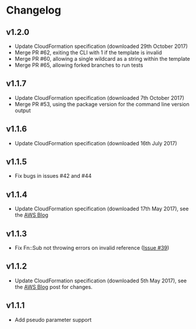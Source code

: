 # Changelog
## v1.2.0
- Update CloudFormation specification (downloaded 29th October 2017)
- Merge PR #62, exiting the CLI with 1 if the template is invalid
- Merge PR #60, allowing a single wildcard as a string within the template
- Merge PR #65, allowing forked branches to run tests

## v1.1.7
- Update CloudFormation specification (downloaded 7th October 2017)
- Merge PR #53, using the package version for the command line version output

## v1.1.6
- Update CloudFormation specification (downloaded 16th July 2017)

## v1.1.5
- Fix bugs in issues #42 and #44

## v1.1.4
- Update CloudFormation specification (downloaded 17th May 2017), see the [AWS Blog](https://aws.amazon.com/about-aws/whats-new/2017/05/cloudformation-support-for-aws-waf-on-alb/)

## v1.1.3
- Fix Fn::Sub not throwing errors on invalid reference ([Issue #39](https://github.com/martysweet/cfn-lint/issues/39))

## v1.1.2
- Update CloudFormation specification (downloaded 5th May 2017), see  the [AWS Blog](https://aws.amazon.com/about-aws/whats-new/2017/04/aws-cloudformation-adds-support-for-amazon-cognito-ebs-elastic-volumes-and-updates-resource-coverage/) post for changes.

## v1.1.1
- Add pseudo parameter support
